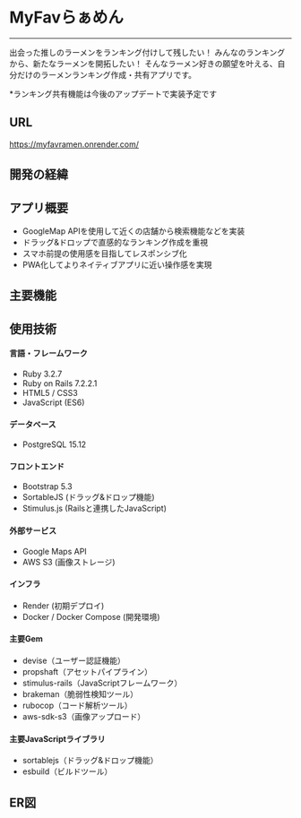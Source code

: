 # MyFavらぁめん
---



出会った推しのラーメンをランキング付けして残したい！
みんなのランキングから、新たなラーメンを開拓したい！
そんなラーメン好きの願望を叶える、自分だけのラーメンランキング作成・共有アプリです。

*ランキング共有機能は今後のアップデートで実装予定です

## URL
https://myfavramen.onrender.com/

## 開発の経緯

## アプリ概要
- GoogleMap APIを使用して近くの店舗から検索機能などを実装
- ドラッグ&ドロップで直感的なランキング作成を重視
- スマホ前提の使用感を目指してレスポンシブ化
- PWA化してよりネイティブアプリに近い操作感を実現

## 主要機能



## 使用技術

#### 言語・フレームワーク
- Ruby 3.2.7
- Ruby on Rails 7.2.2.1
- HTML5 / CSS3
- JavaScript (ES6)

#### データベース
- PostgreSQL 15.12
 
#### フロントエンド
- Bootstrap 5.3
- SortableJS (ドラッグ&ドロップ機能)
- Stimulus.js (Railsと連携したJavaScript)

#### 外部サービス
- Google Maps API
- AWS S3 (画像ストレージ)

#### インフラ
- Render (初期デプロイ)
- Docker / Docker Compose (開発環境)

#### 主要Gem
- devise（ユーザー認証機能）
- propshaft（アセットパイプライン）
- stimulus-rails（JavaScriptフレームワーク）
- brakeman（脆弱性検知ツール）
- rubocop（コード解析ツール）
- aws-sdk-s3（画像アップロード）

#### 主要JavaScriptライブラリ
- sortablejs（ドラッグ&ドロップ機能）
- esbuild（ビルドツール）

## ER図

##